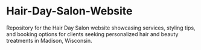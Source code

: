 # Hair-Day-Salon-Website
Repository for the Hair Day Salon website showcasing services, styling tips, and booking options for clients seeking personalized hair and beauty treatments in Madison, Wisconsin.
